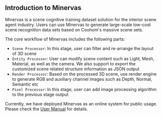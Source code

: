## Introduction to Minervas

Minervas is a scene cognitive training dataset solution for the interior scene agent industry. Users can use Minervas to generate large-scale low-cost scene recognition data sets based on Coohom's massive scene sets.

The core workflow of Minervas includes the following parts:

* `Scene Processor`: In this stage, user can filter and re-arrange the layout of 3D scene
* `Entity Processor`: User can modify scene content such as Light, Mesh, Material, as well as the camera. We also support to export the customized scene related structure information as JSON output
* `Render Processor`: Based on the processed 3D scene, use render engine to generate RGB and auxiliary channel images such as Depth, Normal, Semantic etc
* `Pixel Processor`: In this stage, user can add image processing algorithm to the previous stage output

Currently, we have deployed Minervas as an online system for public usage. Please check the [User Manual](./user_manual.md) for details.